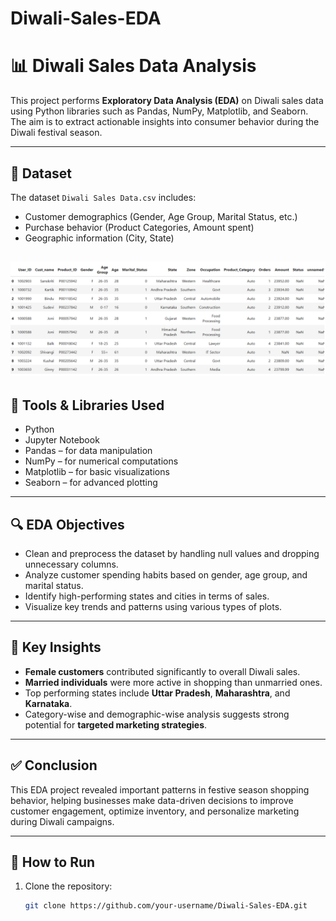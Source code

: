 # Diwali-Sales-EDA
# 📊 Diwali Sales Data Analysis

This project performs **Exploratory Data Analysis (EDA)** on Diwali sales data using Python libraries such as Pandas, NumPy, Matplotlib, and Seaborn. The aim is to extract actionable insights into consumer behavior during the Diwali festival season.

---

## 📁 Dataset

The dataset `Diwali Sales Data.csv` includes:

- Customer demographics (Gender, Age Group, Marital Status, etc.)
- Purchase behavior (Product Categories, Amount spent)
- Geographic information (City, State)

![Dataset Preview](dataset.png)
---

## 🔧 Tools & Libraries Used

- Python
- Jupyter Notebook
- Pandas – for data manipulation
- NumPy – for numerical computations
- Matplotlib – for basic visualizations
- Seaborn – for advanced plotting

---

## 🔍 EDA Objectives

- Clean and preprocess the dataset by handling null values and dropping unnecessary columns.
- Analyze customer spending habits based on gender, age group, and marital status.
- Identify high-performing states and cities in terms of sales.
- Visualize key trends and patterns using various types of plots.

---

## 📌 Key Insights

- **Female customers** contributed significantly to overall Diwali sales.
- **Married individuals** were more active in shopping than unmarried ones.
- Top performing states include **Uttar Pradesh**, **Maharashtra**, and **Karnataka**.
- Category-wise and demographic-wise analysis suggests strong potential for **targeted marketing strategies**.

---

## ✅ Conclusion

This EDA project revealed important patterns in festive season shopping behavior, helping businesses make data-driven decisions to improve customer engagement, optimize inventory, and personalize marketing during Diwali campaigns.

---

## 🚀 How to Run

1. Clone the repository:
   ```bash
   git clone https://github.com/your-username/Diwali-Sales-EDA.git
